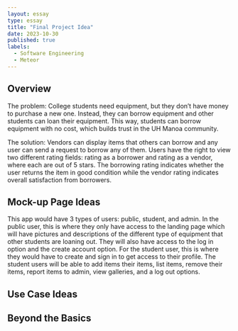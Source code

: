 ```yaml
---
layout: essay
type: essay
title: "Final Project Idea"
date: 2023-10-30
published: true
labels:
  - Software Engineering
  - Meteor
---
```


## Overview
The problem: College students need equipment, but they don’t have money to purchase a new one. Instead, they can borrow equipment and other students can loan their equipment. This way, students can borrow equipment with no cost, which builds trust in the UH Manoa community.

The solution: Vendors can display items that others can borrow and any user can send a request to borrow any of them. Users have the right to view two different rating fields: rating as a borrower and rating as a vendor, where each are out of 5 stars. The borrowing rating indicates whether the user returns the item in good condition while the vendor rating indicates overall satisfaction from borrowers. 

## Mock-up Page Ideas
This app would have 3 types of users: public, student, and admin. In the public user, this is where they only have access to the landing page which will have pictures and descriptions of the different type of equipment that other students are loaning out. They will also have access to the log in option and the create account option. For the student user, this is where they would have to create and sign in to get access to their profile. The student users will be able to add items their items, list items, remove their items, report items to admin, view galleries, and a log out options. 

## Use Case Ideas

## Beyond the Basics
